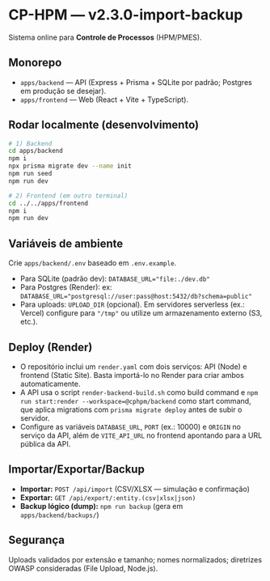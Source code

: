 # CP-HPM — v2.3.0-import-backup

Sistema online para **Controle de Processos** (HPM/PMES).

## Monorepo
- `apps/backend` — API (Express + Prisma + SQLite por padrão; Postgres em produção se desejar).
- `apps/frontend` — Web (React + Vite + TypeScript).

## Rodar localmente (desenvolvimento)
```bash
# 1) Backend
cd apps/backend
npm i
npx prisma migrate dev --name init
npm run seed
npm run dev

# 2) Frontend (em outro terminal)
cd ../../apps/frontend
npm i
npm run dev
```

## Variáveis de ambiente
Crie `apps/backend/.env` baseado em `.env.example`.

- Para SQLite (padrão dev): `DATABASE_URL="file:./dev.db"`
- Para Postgres (Render): ex: `DATABASE_URL="postgresql://user:pass@host:5432/db?schema=public"`
- Para uploads: `UPLOAD_DIR` (opcional). Em servidores serverless (ex.: Vercel) configure para `"/tmp"` ou utilize um armazenamento externo (S3, etc.).

## Deploy (Render)
- O repositório inclui um `render.yaml` com dois serviços: API (Node) e frontend (Static Site). Basta importá-lo no Render para criar ambos automaticamente.
- A API usa o script `render-backend-build.sh` como build command e `npm run start:render --workspace=@cphpm/backend` como start command, que aplica migrations com `prisma migrate deploy` antes de subir o servidor.
- Configure as variáveis `DATABASE_URL`, `PORT` (ex.: 10000) e `ORIGIN` no serviço da API, além de `VITE_API_URL` no frontend apontando para a URL pública da API.

## Importar/Exportar/Backup
- **Importar:** `POST /api/import` (CSV/XLSX — simulação e confirmação)
- **Exportar:** `GET /api/export/:entity.(csv|xlsx|json)`
- **Backup lógico (dump):** `npm run backup` (gera em `apps/backend/backups/`)

## Segurança
Uploads validados por extensão e tamanho; nomes normalizados; diretrizes OWASP consideradas (File Upload, Node.js).
